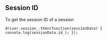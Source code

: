 ## Session ID 

To get the session ID of a session 

` driver.session_.then(function(sessionData) {
    console.log(sessionData.id_);
});
`